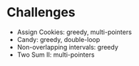 # Challenges

- Assign Cookies: greedy, multi-pointers
- Candy: greedy, double-loop
- Non-overlapping intervals: greedy
- Two Sum II: multi-pointers